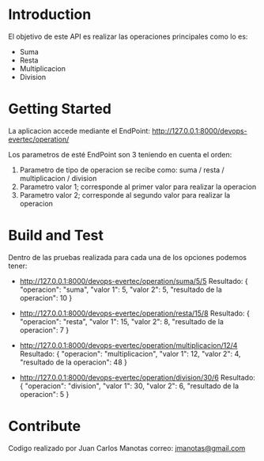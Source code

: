 # Introduction 
El objetivo de este API es realizar las operaciones principales como lo es:
 - Suma
 - Resta
 - Multiplicacion
 - Division

# Getting Started
La aplicacion accede mediante el EndPoint:
http://127.0.0.1:8000/devops-evertec/operation/

Los parametros de esté EndPoint son 3 teniendo en cuenta el orden:

1.	Parametro de tipo de operacion se recibe como: suma / resta / multiplicacion / division
2.	Parametro valor 1; corresponde al primer valor para realizar la operacion
3.	Parametro valor 2; corresponde al segundo valor para realizar la operacion

# Build and Test
Dentro de las pruebas realizada para cada una de los opciones podemos tener:
- http://127.0.0.1:8000/devops-evertec/operation/suma/5/5
    Resultado:
    {
        "operacion": "suma",
        "valor 1": 5,
        "valor 2": 5,
        "resultado de la operacion": 10
    }

- http://127.0.0.1:8000/devops-evertec/operation/resta/15/8
    Resultado:
    {
        "operacion": "resta",
        "valor 1": 15,
        "valor 2": 8,
        "resultado de la operacion": 7
    }

- http://127.0.0.1:8000/devops-evertec/operation/multiplicacion/12/4
    Resultado:
    {
        "operacion": "multiplicacion",
        "valor 1": 12,
        "valor 2": 4,
        "resultado de la operacion": 48
    }

- http://127.0.0.1:8000/devops-evertec/operation/division/30/6
    Resultado:
    {
        "operacion": "division",
        "valor 1": 30,
        "valor 2": 6,
        "resultado de la operacion": 5
    }

# Contribute
Codigo realizado por Juan Carlos Manotas correo: jmanotas@gmail.com